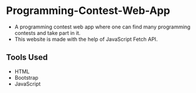 # Programming-Contest-Web-App
- A programming contest web app where one can find many programming contests and take part in it.
- This website is made with the help of JavaScript Fetch API.
## Tools Used
- HTML
- Bootstrap
- JavaScript

